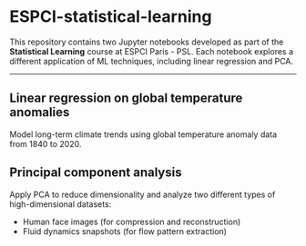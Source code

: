 # ESPCI-statistical-learning

This repository contains two Jupyter notebooks developed as part of the **Statistical Learning** course at ESPCI Paris - PSL. Each notebook explores a different application of ML techniques, including linear regression and PCA.

---

## Linear regression on global temperature anomalies

Model long-term climate trends using global temperature anomaly data from 1840 to 2020.


## Principal component analysis

Apply PCA to reduce dimensionality and analyze two different types of high-dimensional datasets:
- Human face images (for compression and reconstruction)
- Fluid dynamics snapshots (for flow pattern extraction)
